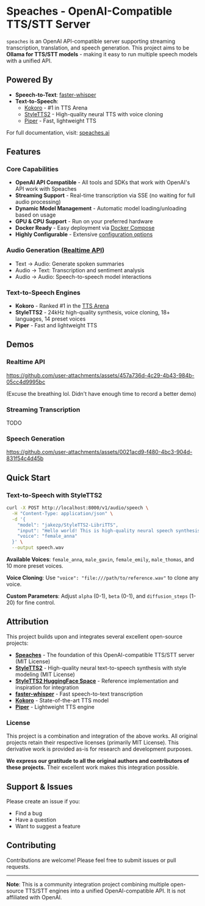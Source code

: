 # Speaches - OpenAI-Compatible TTS/STT Server

`speaches` is an OpenAI API-compatible server supporting streaming transcription, translation, and speech generation. This project aims to be **Ollama for TTS/STT models** - making it easy to run multiple speech models with a unified API.

## Powered By

- **Speech-to-Text**: [faster-whisper](https://github.com/SYSTRAN/faster-whisper)
- **Text-to-Speech**: 
  - [Kokoro](https://huggingface.co/hexgrad/Kokoro-82M) - #1 in TTS Arena
  - [StyleTTS2](https://github.com/yl4579/StyleTTS2) - High-quality neural TTS with voice cloning
  - [Piper](https://github.com/rhasspy/piper) - Fast, lightweight TTS

For full documentation, visit: [speaches.ai](https://speaches.ai/)

## Features

### Core Capabilities

- **OpenAI API Compatible** - All tools and SDKs that work with OpenAI's API work with Speaches
- **Streaming Support** - Real-time transcription via SSE (no waiting for full audio processing)
- **Dynamic Model Management** - Automatic model loading/unloading based on usage
- **GPU & CPU Support** - Run on your preferred hardware
- **Docker Ready** - Easy deployment via [Docker Compose](https://speaches.ai/installation/)
- **Highly Configurable** - Extensive [configuration options](https://speaches.ai/configuration/)

### Audio Generation ([Realtime API](https://speaches.ai/usage/realtime-api))

- Text → Audio: Generate spoken summaries
- Audio → Text: Transcription and sentiment analysis
- Audio → Audio: Speech-to-speech model interactions

### Text-to-Speech Engines

- **Kokoro** - Ranked #1 in the [TTS Arena](https://huggingface.co/spaces/Pendrokar/TTS-Spaces-Arena)
- **StyleTTS2** - 24kHz high-quality synthesis, voice cloning, 18+ languages, 14 preset voices
- **Piper** - Fast and lightweight TTS

## Demos

### Realtime API

https://github.com/user-attachments/assets/457a736d-4c29-4b43-984b-05cc4d9995bc

(Excuse the breathing lol. Didn't have enough time to record a better demo)

### Streaming Transcription

TODO

### Speech Generation

https://github.com/user-attachments/assets/0021acd9-f480-4bc3-904d-831f54c4d45b

## Quick Start

### Text-to-Speech with StyleTTS2

```bash
curl -X POST http://localhost:8000/v1/audio/speech \
  -H "Content-Type: application/json" \
  -d '{
    "model": "jakezp/StyleTTS2-LibriTTS",
    "input": "Hello world! This is high-quality neural speech synthesis.",
    "voice": "female_anna"
  }' \
  --output speech.wav
```

**Available Voices**: `female_anna`, `male_gavin`, `female_emily`, `male_thomas`, and 10 more preset voices.

**Voice Cloning**: Use `"voice": "file:///path/to/reference.wav"` to clone any voice.

**Custom Parameters**: Adjust `alpha` (0-1), `beta` (0-1), and `diffusion_steps` (1-20) for fine control.

## Attribution

This project builds upon and integrates several excellent open-source projects:

- **[Speaches](https://github.com/speaches-ai/speaches)** - The foundation of this OpenAI-compatible TTS/STT server (MIT License)
- **[StyleTTS2](https://github.com/yl4579/StyleTTS2)** - High-quality neural text-to-speech synthesis with style modeling (MIT License)
- **[StyleTTS2 HuggingFace Space](https://huggingface.co/spaces/Pendrokar/style-tts-2)** - Reference implementation and inspiration for integration
- **[faster-whisper](https://github.com/SYSTRAN/faster-whisper)** - Fast speech-to-text transcription
- **[Kokoro](https://huggingface.co/hexgrad/Kokoro-82M)** - State-of-the-art TTS model
- **[Piper](https://github.com/rhasspy/piper)** - Lightweight TTS engine

### License

This project is a combination and integration of the above works. All original projects retain their respective licenses (primarily MIT License). This derivative work is provided as-is for research and development purposes.

**We express our gratitude to all the original authors and contributors of these projects.** Their excellent work makes this integration possible.

## Support & Issues

Please create an issue if you:
- Find a bug
- Have a question
- Want to suggest a feature

## Contributing

Contributions are welcome! Please feel free to submit issues or pull requests.

---

**Note**: This is a community integration project combining multiple open-source TTS/STT engines into a unified OpenAI-compatible API. It is not affiliated with OpenAI.
